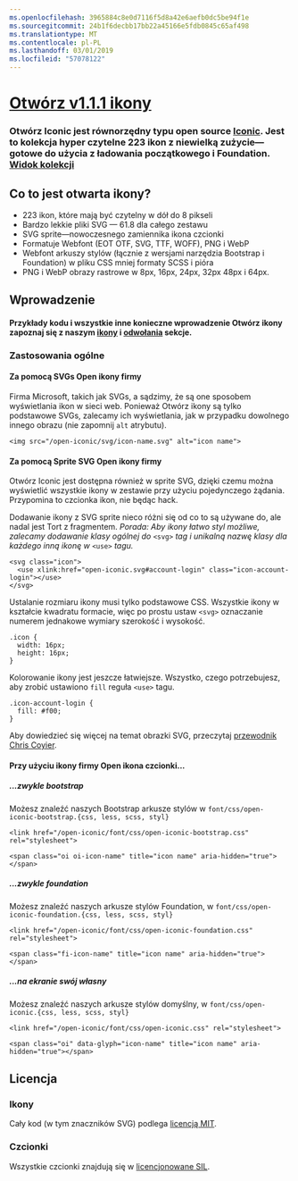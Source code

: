 ```yaml
---
ms.openlocfilehash: 3965884c8e0d7116f5d8a42e6aefb0dc5be94f1e
ms.sourcegitcommit: 24b1f6decbb17bb22a45166e5fdb0845c65af498
ms.translationtype: MT
ms.contentlocale: pl-PL
ms.lasthandoff: 03/01/2019
ms.locfileid: "57078122"
---
```

<a name="open-iconic-v111httpuseiconiccomopen"></a>[Otwórz v1.1.1 ikony](http://useiconic.com/open)
===========

### <a name="open-iconic-is-the-open-source-sibling-of-iconichttpuseiconiccom-it-is-a-hyper-legible-collection-of-223-icons-with-a-tiny-footprintmdashready-to-use-with-bootstrap-and-foundation-view-the-collectionhttpuseiconiccomopenicons"></a>Otwórz Iconic jest równorzędny typu open source [Iconic](http://useiconic.com). Jest to kolekcja hyper czytelne 223 ikon z niewielką zużycie&mdash;gotowe do użycia z ładowania początkowego i Foundation. [Widok kolekcji](http://useiconic.com/open#icons)



## <a name="whats-in-open-iconic"></a>Co to jest otwarta ikony?

* 223 ikon, które mają być czytelny w dół do 8 pikseli
* Bardzo lekkie pliki SVG — 61.8 dla całego zestawu 
* SVG sprite&mdash;nowoczesnego zamiennika ikona czcionki
* Formatuje Webfont (EOT OTF, SVG, TTF, WOFF), PNG i WebP
* Webfont arkuszy stylów (łącznie z wersjami narzędzia Bootstrap i Foundation) w pliku CSS mniej formaty SCSS i pióra
* PNG i WebP obrazy rastrowe w 8px, 16px, 24px, 32px 48px i 64px.


## <a name="getting-started"></a>Wprowadzenie

#### <a name="for-code-samples-and-everything-else-you-need-to-get-started-with-open-iconic-check-out-our-iconshttpuseiconiccomopenicons-and-referencehttpuseiconiccomopenreference-sections"></a>Przykłady kodu i wszystkie inne konieczne wprowadzenie Otwórz ikony zapoznaj się z naszym [ikony](http://useiconic.com/open#icons) i [odwołania](http://useiconic.com/open#reference) sekcje.

### <a name="general-usage"></a>Zastosowania ogólne

#### <a name="using-open-iconics-svgs"></a>Za pomocą SVGs Open ikony firmy

Firma Microsoft, takich jak SVGs, a sądzimy, że są one sposobem wyświetlania ikon w sieci web. Ponieważ Otwórz ikony są tylko podstawowe SVGs, zalecamy ich wyświetlania, jak w przypadku dowolnego innego obrazu (nie zapomnij `alt` atrybutu).

```
<img src="/open-iconic/svg/icon-name.svg" alt="icon name">
```

#### <a name="using-open-iconics-svg-sprite"></a>Za pomocą Sprite SVG Open ikony firmy

Otwórz Iconic jest dostępna również w sprite SVG, dzięki czemu można wyświetlić wszystkie ikony w zestawie przy użyciu pojedynczego żądania. Przypomina to czcionka ikon, nie będąc hack.

Dodawanie ikony z SVG sprite nieco różni się od co to są używane do, ale nadal jest Tort z fragmentem. *Porada: Aby ikony łatwo styl możliwe, zalecamy dodawanie klasy ogólnej do* `<svg>` *tag i unikalną nazwę klasy dla każdego inną ikonę w* `<use>` *tagu.*  

```
<svg class="icon">
  <use xlink:href="open-iconic.svg#account-login" class="icon-account-login"></use>
</svg>
```

Ustalanie rozmiaru ikony musi tylko podstawowe CSS. Wszystkie ikony w kształcie kwadratu formacie, więc po prostu ustaw `<svg>` oznaczanie numerem jednakowe wymiary szerokość i wysokość.

```
.icon {
  width: 16px;
  height: 16px;
}
```

Kolorowanie ikony jest jeszcze łatwiejsze. Wszystko, czego potrzebujesz, aby zrobić ustawiono `fill` reguła `<use>` tagu.

```
.icon-account-login {
  fill: #f00;
}
```

Aby dowiedzieć się więcej na temat obrazki SVG, przeczytaj [przewodnik Chris Coyier](http://css-tricks.com/svg-sprites-use-better-icon-fonts/).

#### <a name="using-open-iconics-icon-font"></a>Przy użyciu ikony firmy Open ikona czcionki...


##### <a name="with-bootstrap"></a>...zwykle bootstrap

Możesz znaleźć naszych Bootstrap arkusze stylów w `font/css/open-iconic-bootstrap.{css, less, scss, styl}`


```
<link href="/open-iconic/font/css/open-iconic-bootstrap.css" rel="stylesheet">
```


```
<span class="oi oi-icon-name" title="icon name" aria-hidden="true"></span>
```

##### <a name="with-foundation"></a>...zwykle foundation

Możesz znaleźć naszych arkusze stylów Foundation, w `font/css/open-iconic-foundation.{css, less, scss, styl}`

```
<link href="/open-iconic/font/css/open-iconic-foundation.css" rel="stylesheet">
```


```
<span class="fi-icon-name" title="icon name" aria-hidden="true"></span>
```

##### <a name="on-its-own"></a>...na ekranie swój własny

Możesz znaleźć naszych arkusze stylów domyślny, w `font/css/open-iconic.{css, less, scss, styl}`

```
<link href="/open-iconic/font/css/open-iconic.css" rel="stylesheet">
```

```
<span class="oi" data-glyph="icon-name" title="icon name" aria-hidden="true"></span>
```


## <a name="license"></a>Licencja

### <a name="icons"></a>Ikony

Cały kod (w tym znaczników SVG) podlega [licencją MIT](http://opensource.org/licenses/MIT).

### <a name="fonts"></a>Czcionki

Wszystkie czcionki znajdują się w [licencjonowane SIL](http://scripts.sil.org/cms/scripts/page.php?item_id=OFL_web).
